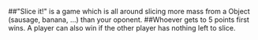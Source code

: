 ##"Slice it!" is a game which is all around slicing more mass from a Object (sausage, banana, ...) than your oponent.
##Whoever gets to 5 points first wins. A player can also win if the other player has nothing left to slice.
